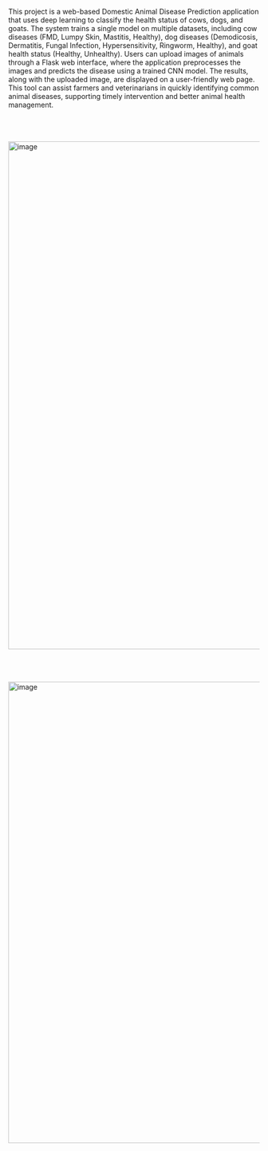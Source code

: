 This project is a web-based Domestic Animal Disease Prediction application that uses deep learning to classify the health status of cows, dogs, and goats. The system trains a single model on multiple datasets, including cow diseases (FMD, Lumpy Skin, Mastitis, Healthy), dog diseases (Demodicosis, Dermatitis, Fungal Infection, Hypersensitivity, Ringworm, Healthy), and goat health status (Healthy, Unhealthy). Users can upload images of animals through a Flask web interface, where the application preprocesses the images and predicts the disease using a trained CNN model. The results, along with the uploaded image, are displayed on a user-friendly web page. This tool can assist farmers and veterinarians in quickly identifying common animal diseases, supporting timely intervention and better animal health management.



<br><br><br><img width="1916" height="1018" alt="image" src="https://github.com/user-attachments/assets/8b4ebe0b-7b6e-4251-9d50-3f68dfd9f1e6" />



<br><br><br><img width="1362" height="925" alt="image" src="https://github.com/user-attachments/assets/739e037c-fc4b-46e7-af7a-b73c6c6d3e44" />

